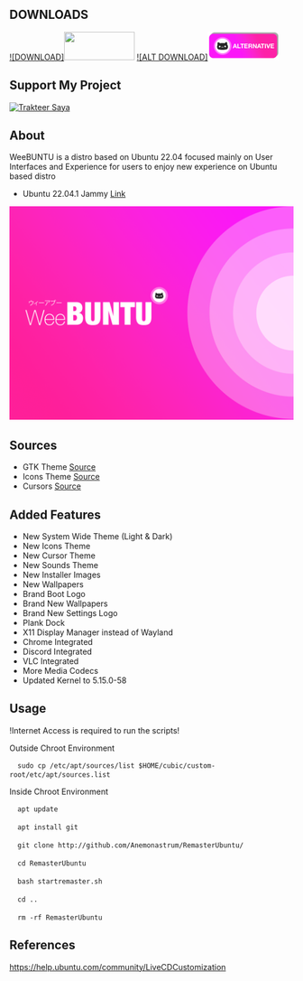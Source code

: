 ## DOWNLOADS

[![DOWNLOAD]<img src="https://github.com/Anemonastrum/RemasterUbuntu/raw/main/docs/download.png]" height="50" width="125">](https://amikomac-my.sharepoint.com/:u:/g/personal/dtirta_e_students_amikom_ac_id/Ede3c9xkLghOpaN0ZAY_JfcBYEGeh7NasHX0ItKRNSyOew?e=4wsZtr&download=1)
[![ALT DOWNLOAD]<img src="https://github.com/Anemonastrum/RemasterUbuntu/raw/main/docs/alternative.png" height="50" width="125">](https://)

## Support My Project

[<img src="https://cdn.trakteer.id/images/embed/trbtn-red-2.png" height="40" style="border:0px;height:40px;" alt="Trakteer Saya">](https://trakteer.id/anemonastrum/tip)

## About
WeeBUNTU is a distro based on Ubuntu 22.04 focused mainly on User Interfaces and Experience for users to enjoy new experience on Ubuntu based distro
- Ubuntu 22.04.1 Jammy [Link](http://releases.ubuntu.com/jammy/)

<img src=https://github.com/Anemonastrum/RemasterUbuntu/raw/main/Background/warty-final-ubuntu.png width="auto" height="auto"/>

## Sources
- GTK Theme [Source](https://github.com/vinceliuice/WhiteSur-gtk-theme)
- Icons Theme [Source](https://github.com/yeyushengfan258/Reversal-icon-theme)
- Cursors [Source](https://github.com/vinceliuice/Vimix-cursors)

## Added Features
- New System Wide Theme (Light & Dark)
- New Icons Theme
- New Cursor Theme
- New Sounds Theme
- New Installer Images
- New Wallpapers
- Brand Boot Logo
- Brand New Wallpapers
- Brand New Settings Logo
- Plank Dock
- X11 Display Manager instead of Wayland
- Chrome Integrated
- Discord Integrated
- VLC Integrated
- More Media Codecs
- Updated Kernel to 5.15.0-58

## Usage

!Internet Access is required to run the scripts!

Outside Chroot Environment

      sudo cp /etc/apt/sources/list $HOME/cubic/custom-root/etc/apt/sources.list

Inside Chroot Environment

      apt update

      apt install git

      git clone http://github.com/Anemonastrum/RemasterUbuntu/

      cd RemasterUbuntu

      bash startremaster.sh
      
      cd ..
      
      rm -rf RemasterUbuntu
      
## References

https://help.ubuntu.com/community/LiveCDCustomization

